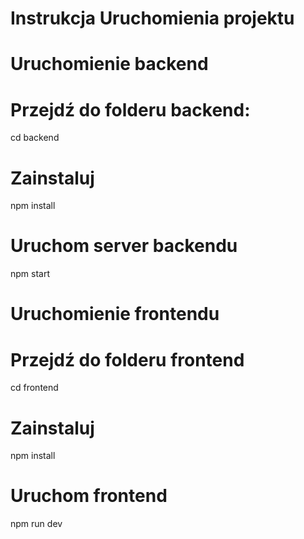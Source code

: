 # Instrukcja Uruchomienia projektu

# Uruchomienie backend

# Przejdź do folderu backend:

cd backend

# Zainstaluj

npm install

# Uruchom server backendu

npm start

# Uruchomienie frontendu

# Przejdź do folderu frontend

cd frontend

# Zainstaluj

npm install

# Uruchom frontend

npm run dev
